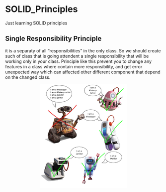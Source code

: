 # SOLID_Principles
Just learning SOLID principles


## Single Responsibility Principle

  it is a separaty of all “responsibilities” in the
only class. So we should create such of class that is going attendent a
single responsibility that will be working only in your class. Principle like
this prevent you to change any features in a class where contain more
responsibility, and get error unexpected way which can affected other
different component that depend on the changed class.


<div style="text-align: center;">
<img title="a title" alt="Alt text" width="55%" src="https://github.com/Heberty123/SOLID_Principles/blob/master/SRP.png">
</div>



